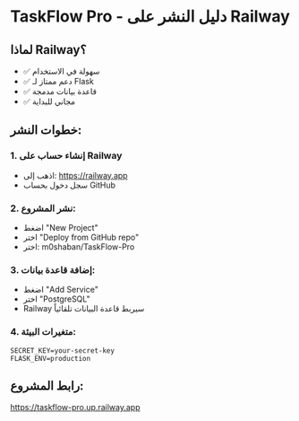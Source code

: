 # TaskFlow Pro - دليل النشر على Railway

## لماذا Railway؟
- ✅ سهولة في الاستخدام
- ✅ دعم ممتاز لـ Flask
- ✅ قاعدة بيانات مدمجة
- ✅ مجاني للبداية

## خطوات النشر:

### 1. إنشاء حساب على Railway
- اذهب إلى: https://railway.app
- سجل دخول بحساب GitHub

### 2. نشر المشروع:
- اضغط "New Project"
- اختر "Deploy from GitHub repo"
- اختر: m0shaban/TaskFlow-Pro

### 3. إضافة قاعدة بيانات:
- اضغط "Add Service"
- اختر "PostgreSQL"
- Railway سيربط قاعدة البيانات تلقائياً

### 4. متغيرات البيئة:
```
SECRET_KEY=your-secret-key
FLASK_ENV=production
```

## رابط المشروع:
https://taskflow-pro.up.railway.app
